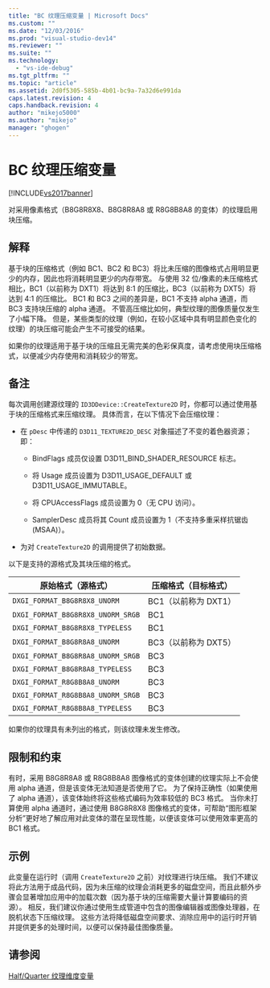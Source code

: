 ```yaml
---
title: "BC 纹理压缩变量 | Microsoft Docs"
ms.custom: ""
ms.date: "12/03/2016"
ms.prod: "visual-studio-dev14"
ms.reviewer: ""
ms.suite: ""
ms.technology: 
  - "vs-ide-debug"
ms.tgt_pltfrm: ""
ms.topic: "article"
ms.assetid: 2d0f5305-585b-4b01-bc9a-7a32d6e991da
caps.latest.revision: 4
caps.handback.revision: 4
author: "mikejo5000"
ms.author: "mikejo"
manager: "ghogen"
---
```

# BC 纹理压缩变量
[!INCLUDE[vs2017banner](../code-quality/includes/vs2017banner.md)]

对采用像素格式（B8G8R8X8、B8G8R8A8 或 R8G8B8A8 的变体）的纹理启用块压缩。  
  
## 解释  
 基于块的压缩格式（例如 BC1、BC2 和 BC3）将比未压缩的图像格式占用明显更少的内存，因此也将消耗明显更少的内存带宽。  与使用 32 位\/像素的未压缩格式相比，BC1（以前称为 DXT1）将达到 8:1 的压缩比，BC3（以前称为 DXT5）将达到 4:1 的压缩比。  BC1 和 BC3 之间的差异是，BC1 不支持 alpha 通道，而 BC3 支持块压缩的 alpha 通道。  不管高压缩比如何，典型纹理的图像质量仅发生了小幅下降。  但是，某些类型的纹理（例如，在较小区域中具有明显颜色变化的纹理）的块压缩可能会产生不可接受的结果。  
  
 如果你的纹理适用于基于块的压缩且无需完美的色彩保真度，请考虑使用块压缩格式，以便减少内存使用和消耗较少的带宽。  
  
## 备注  
 每次调用创建源纹理的 `ID3DDevice::CreateTexture2D` 时，你都可以通过使用基于块的压缩格式来压缩纹理。  具体而言，在以下情况下会压缩纹理：  
  
-   在 `pDesc` 中传递的 `D3D11_TEXTURE2D_DESC` 对象描述了不变的着色器资源；即：  
  
    -   BindFlags 成员仅设置 D3D11\_BIND\_SHADER\_RESOURCE 标志。  
  
    -   将 Usage 成员设置为 D3D11\_USAGE\_DEFAULT 或 D3D11\_USAGE\_IMMUTABLE。  
  
    -   将 CPUAccessFlags 成员设置为 0（无 CPU 访问）。  
  
    -   SamplerDesc 成员将其 Count 成员设置为 1（不支持多重采样抗锯齿 \(MSAA\)）。  
  
-   为对 `CreateTexture2D` 的调用提供了初始数据。  
  
 以下是支持的源格式及其块压缩的格式。  
  
|原始格式（源格式）|压缩格式（目标格式）|  
|---------------|----------------|  
|`DXGI_FORMAT_B8G8R8X8_UNORM`|BC1（以前称为 DXT1）|  
|`DXGI_FORMAT_B8G8R8X8_UNORM_SRGB`|BC1|  
|`DXGI_FORMAT_B8G8R8X8_TYPELESS`|BC1|  
|`DXGI_FORMAT_B8G8R8A8_UNORM`|BC3（以前称为 DXT5）|  
|`DXGI_FORMAT_B8G8R8A8_UNORM_SRGB`|BC3|  
|`DXGI_FORMAT_B8G8R8A8_TYPELESS`|BC3|  
|`DXGI_FORMAT_R8G8B8A8_UNORM`|BC3|  
|`DXGI_FORMAT_R8G8B8A8_UNORM_SRGB`|BC3|  
|`DXGI_FORMAT_R8G8B8A8_TYPELESS`|BC3|  
  
 如果你的纹理具有未列出的格式，则该纹理未发生修改。  
  
## 限制和约束  
 有时，采用 B8G8R8A8 或 R8G8B8A8 图像格式的变体创建的纹理实际上不会使用 alpha 通道，但是该变体无法知道是否使用了它。  为了保持正确性（如果使用了 alpha 通道），该变体始终将这些格式编码为效率较低的 BC3 格式。  当你未打算使用 alpha 通道时，通过使用 B8G8R8X8 图像格式的变体，可帮助“图形框架分析”更好地了解应用对此变体的潜在呈现性能，以便该变体可以使用效率更高的 BC1 格式。  
  
## 示例  
 此变量在运行时（调用 `CreateTexture2D` 之前）对纹理进行块压缩。  我们不建议将此方法用于成品代码，因为未压缩的纹理会消耗更多的磁盘空间，而且此额外步骤会显著增加应用中的加载次数（因为基于块的压缩需要大量计算要编码的资源）。  相反，我们建议你通过使用生成管道中包含的图像编辑器或图像处理器，在脱机状态下压缩纹理。  这些方法将降低磁盘空间要求、消除应用中的运行时开销并提供更多的处理时间，以便可以保持最佳图像质量。  
  
## 请参阅  
 [Half\/Quarter 纹理维度变量](../debugger/half-quarter-texture-dimensions-variant.md)